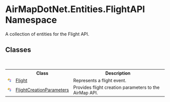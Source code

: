 # AirMapDotNet.Entities.FlightAPI Namespace
 

A collection of entities for the Flight API.


## Classes
&nbsp;<table><tr><th></th><th>Class</th><th>Description</th></tr><tr><td>![Public class](media/pubclass.gif "Public class")</td><td><a href="T_AirMapDotNet_Entities_FlightAPI_Flight">Flight</a></td><td>
Represents a flight event.</td></tr><tr><td>![Public class](media/pubclass.gif "Public class")</td><td><a href="T_AirMapDotNet_Entities_FlightAPI_FlightCreationParameters">FlightCreationParameters</a></td><td>
Provides flight creation parameters to the AirMap API.</td></tr></table>&nbsp;
